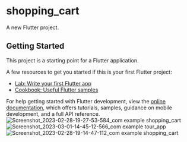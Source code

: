 # shopping_cart

A new Flutter project.

## Getting Started

This project is a starting point for a Flutter application.

A few resources to get you started if this is your first Flutter project:

- [Lab: Write your first Flutter app](https://docs.flutter.dev/get-started/codelab)
- [Cookbook: Useful Flutter samples](https://docs.flutter.dev/cookbook)

For help getting started with Flutter development, view the
[online documentation](https://docs.flutter.dev/), which offers tutorials,
samples, guidance on mobile development, and a full API reference.
![Screenshot_2023-02-28-19-27-53-584_com example shopping_cart](https://user-images.githubusercontent.com/76435535/222097625-1278e4c5-ba9e-4961-9362-04280c3de31c.jpg)
![Screenshot_2023-03-01-14-45-12-566_com example tour_app](https://user-images.githubusercontent.com/76435535/222097635-32041ed1-793b-4420-8052-89839bd22d2e.jpg)
![Screenshot_2023-02-28-19-14-47-112_com example shopping_cart](https://user-images.githubusercontent.com/76435535/222097645-bf65e280-40be-4502-8e8e-c3c9d82ca6b8.jpg)
